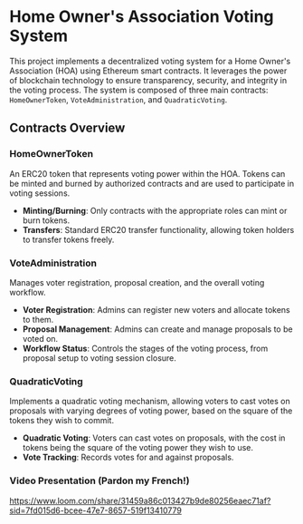 # Home Owner's Association Voting System

This project implements a decentralized voting system for a Home Owner's Association (HOA) using Ethereum smart contracts. It leverages the power of blockchain technology to ensure transparency, security, and integrity in the voting process. The system is composed of three main contracts: `HomeOwnerToken`, `VoteAdministration`, and `QuadraticVoting`.

## Contracts Overview

### HomeOwnerToken

An ERC20 token that represents voting power within the HOA. Tokens can be minted and burned by authorized contracts and are used to participate in voting sessions.

- **Minting/Burning**: Only contracts with the appropriate roles can mint or burn tokens.
- **Transfers**: Standard ERC20 transfer functionality, allowing token holders to transfer tokens freely.

### VoteAdministration

Manages voter registration, proposal creation, and the overall voting workflow.

- **Voter Registration**: Admins can register new voters and allocate tokens to them.
- **Proposal Management**: Admins can create and manage proposals to be voted on.
- **Workflow Status**: Controls the stages of the voting process, from proposal setup to voting session closure.

### QuadraticVoting

Implements a quadratic voting mechanism, allowing voters to cast votes on proposals with varying degrees of voting power, based on the square of the tokens they wish to commit.

- **Quadratic Voting**: Voters can cast votes on proposals, with the cost in tokens being the square of the voting power they wish to use.
- **Vote Tracking**: Records votes for and against proposals.

### Video Presentation (Pardon my French!)

https://www.loom.com/share/31459a86c013427b9de80256eaec71af?sid=7fd015d6-bcee-47e7-8657-519f13410779
